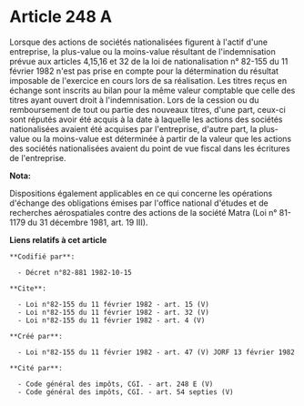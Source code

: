 # Article 248 A

Lorsque des actions de sociétés nationalisées figurent à l'actif d'une entreprise, la plus-value ou la moins-value résultant
de l'indemnisation prévue aux articles 4,15,16 et 32 de la loi de nationalisation n° 82-155 du 11 février 1982 n'est pas
prise en compte pour la détermination du résultat imposable de l'exercice en cours lors de sa réalisation. Les titres reçus
en échange sont inscrits au bilan pour la même valeur comptable que celle des titres ayant ouvert droit à l'indemnisation.
Lors de la cession ou du remboursement de tout ou partie des nouveaux titres, d'une part, ceux-ci sont réputés avoir été
acquis à la date à laquelle les actions des sociétés nationalisées avaient été acquises par l'entreprise, d'autre part, la
plus-value ou la moins-value est déterminée à partir de la valeur que les actions des sociétés nationalisées avaient du point
de vue fiscal dans les écritures de l'entreprise.

**Nota:**

Dispositions également applicables en ce qui concerne les opérations d'échange des obligations émises par l'office national
d'études et de recherches aérospatiales contre des actions de la société Matra (Loi n° 81-1179 du 31 décembre 1981, art. 19
III).

**Liens relatifs à cet article**

	**Codifié par**:

	  - Décret n°82-881 1982-10-15

	**Cite**:

	  - Loi n°82-155 du 11 février 1982 - art. 15 (V)
	  - Loi n°82-155 du 11 février 1982 - art. 32 (V)
	  - Loi n°82-155 du 11 février 1982 - art. 4 (V)

	**Créé par**:

	  - Loi n°82-155 du 11 février 1982 - art. 47 (V) JORF 13 février 1982

	**Cité par**:

	  - Code général des impôts, CGI. - art. 248 E (V)
	  - Code général des impôts, CGI. - art. 54 septies (V)
